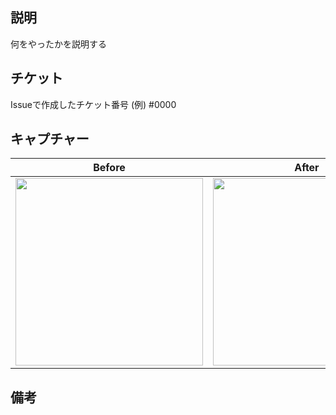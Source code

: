 ## 説明
何をやったかを説明する

## チケット
Issueで作成したチケット番号
(例) #0000

## キャプチャー

| Before | After |
| ------------- | ------------- |
| <img src="ここにスクショのURL入れる" width="300">  | <img src="ここにスクショのURL入れる" width="300">  |

## 備考

